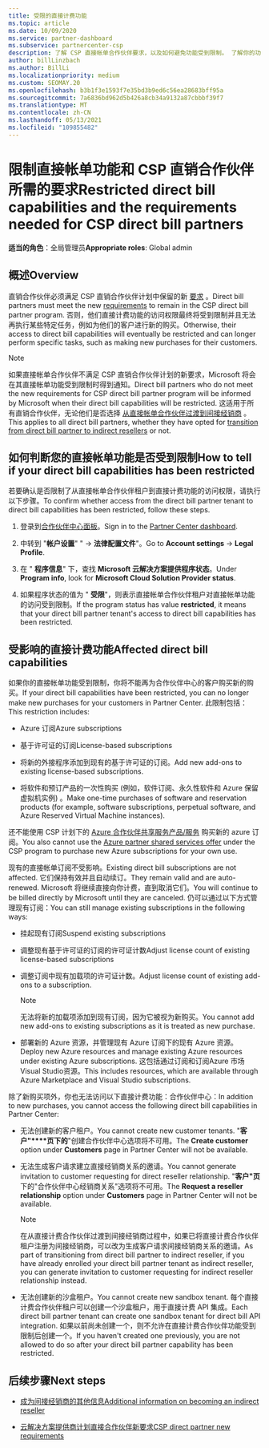```yaml
---
title: 受限的直接计费功能
ms.topic: article
ms.date: 10/09/2020
ms.service: partner-dashboard
ms.subservice: partnercenter-csp
description: 了解 CSP 直接帐单合作伙伴要求，以及如何避免功能受到限制。 了解你的功能是否受到限制。
author: billLinzbach
ms.author: BillLi
ms.localizationpriority: medium
ms.custom: SEOMAY.20
ms.openlocfilehash: b3b1f3e1593f7e35bd3b9ed6c56ea28683bff95a
ms.sourcegitcommit: 7a6836bd962d5b426a8cb34a9132a87cbbbf39f7
ms.translationtype: MT
ms.contentlocale: zh-CN
ms.lasthandoff: 05/13/2021
ms.locfileid: "109855482"
---
```

# <a name="restricted-direct-bill-capabilities-and-the-requirements-needed-for-csp-direct-bill-partners"></a><span data-ttu-id="b9e23-104">限制直接帐单功能和 CSP 直销合作伙伴所需的要求</span><span class="sxs-lookup"><span data-stu-id="b9e23-104">Restricted direct bill capabilities and the requirements needed for CSP direct bill partners</span></span>

<span data-ttu-id="b9e23-105">**适当的角色**：全局管理员</span><span class="sxs-lookup"><span data-stu-id="b9e23-105">**Appropriate roles**: Global admin</span></span>

## <a name="overview"></a><span data-ttu-id="b9e23-106">概述</span><span class="sxs-lookup"><span data-stu-id="b9e23-106">Overview</span></span>

<span data-ttu-id="b9e23-107">直销合作伙伴必须满足 CSP 直销合作伙伴计划中保留的新 [要求](direct-partner-new-requirements.md) 。</span><span class="sxs-lookup"><span data-stu-id="b9e23-107">Direct bill partners must meet the new [requirements](direct-partner-new-requirements.md) to remain in the CSP direct bill partner program.</span></span> <span data-ttu-id="b9e23-108">否则，他们直接计费功能的访问权限最终将受到限制并且无法再执行某些特定任务，例如为他们的客户进行新的购买。</span><span class="sxs-lookup"><span data-stu-id="b9e23-108">Otherwise, their access to direct bill capabilities will eventually be restricted and can longer perform specific tasks, such as making new purchases for their customers.</span></span>

> [!Note]
> <span data-ttu-id="b9e23-109">如果直接帐单合作伙伴不满足 CSP 直销合作伙伴计划的新要求，Microsoft 将会在其直接帐单功能受到限制时得到通知。</span><span class="sxs-lookup"><span data-stu-id="b9e23-109">Direct bill partners who do not meet the new requirements for CSP direct bill partner program will be informed by Microsoft when their direct bill capabilities will be restricted.</span></span> <span data-ttu-id="b9e23-110">这适用于所有直销合作伙伴，无论他们是否选择 [从直接帐单合作伙伴过渡到间接经销商](transition-direct-to-indirect.md) 。</span><span class="sxs-lookup"><span data-stu-id="b9e23-110">This applies to all direct bill partners, whether they have opted for [transition from direct bill partner to indirect resellers](transition-direct-to-indirect.md) or not.</span></span>  

## <a name="how-to-tell-if-your-direct-bill-capabilities-has-been-restricted"></a><span data-ttu-id="b9e23-111">如何判断您的直接帐单功能是否受到限制</span><span class="sxs-lookup"><span data-stu-id="b9e23-111">How to tell if your direct bill capabilities has been restricted</span></span>

<span data-ttu-id="b9e23-112">若要确认是否限制了从直接帐单合作伙伴租户到直接计费功能的访问权限，请执行以下步骤。</span><span class="sxs-lookup"><span data-stu-id="b9e23-112">To confirm whether access from the direct bill partner tenant to direct bill capabilities has been restricted, follow these steps.</span></span>

1. <span data-ttu-id="b9e23-113">登录到[合作伙伴中心面板](https://partner.microsoft.com/dashboard)。</span><span class="sxs-lookup"><span data-stu-id="b9e23-113">Sign in to the [Partner Center dashboard](https://partner.microsoft.com/dashboard).</span></span>

2. <span data-ttu-id="b9e23-114">中转到 "**帐户设置**" "  ->  **法律配置文件**"。</span><span class="sxs-lookup"><span data-stu-id="b9e23-114">Go to **Account settings** -> **Legal Profile**.</span></span>

3. <span data-ttu-id="b9e23-115">在 " **程序信息**" 下，查找 **Microsoft 云解决方案提供程序状态**。</span><span class="sxs-lookup"><span data-stu-id="b9e23-115">Under **Program info**, look for **Microsoft Cloud Solution Provider status**.</span></span>

4. <span data-ttu-id="b9e23-116">如果程序状态的值为 " **受限**"，则表示直接帐单合作伙伴租户对直接帐单功能的访问受到限制。</span><span class="sxs-lookup"><span data-stu-id="b9e23-116">If the program status has value **restricted**, it means that your direct bill partner tenant's access to direct bill capabilities has been restricted.</span></span>

## <a name="affected-direct-bill-capabilities"></a><span data-ttu-id="b9e23-117">受影响的直接计费功能</span><span class="sxs-lookup"><span data-stu-id="b9e23-117">Affected direct bill capabilities</span></span>

<span data-ttu-id="b9e23-118">如果你的直接帐单功能受到限制，你将不能再为合作伙伴中心的客户购买新的购买。</span><span class="sxs-lookup"><span data-stu-id="b9e23-118">If your direct bill capabilities have been restricted, you can no longer make new purchases for your customers in Partner Center.</span></span> <span data-ttu-id="b9e23-119">此限制包括：</span><span class="sxs-lookup"><span data-stu-id="b9e23-119">This restriction includes:</span></span>

- <span data-ttu-id="b9e23-120">Azure 订阅</span><span class="sxs-lookup"><span data-stu-id="b9e23-120">Azure subscriptions</span></span>

- <span data-ttu-id="b9e23-121">基于许可证的订阅</span><span class="sxs-lookup"><span data-stu-id="b9e23-121">License-based subscriptions</span></span>

- <span data-ttu-id="b9e23-122">将新的外接程序添加到现有的基于许可证的订阅。</span><span class="sxs-lookup"><span data-stu-id="b9e23-122">Add new add-ons to existing license-based subscriptions.</span></span>

- <span data-ttu-id="b9e23-123">将软件和预订产品的一次性购买 (例如，软件订阅、永久性软件和 Azure 保留虚拟机实例) 。</span><span class="sxs-lookup"><span data-stu-id="b9e23-123">Make one-time purchases of software and reservation products (for example, software subscriptions, perpetual software, and Azure Reserved Virtual Machine instances).</span></span>

<span data-ttu-id="b9e23-124">还不能使用 CSP 计划下的 [Azure 合作伙伴共享服务产品/服务](shared-services.md) 购买新的 azure 订阅。</span><span class="sxs-lookup"><span data-stu-id="b9e23-124">You also cannot use the [Azure partner shared services offer](shared-services.md) under the CSP program to purchase new Azure subscriptions for your own use.</span></span>

<span data-ttu-id="b9e23-125">现有的直接帐单订阅不受影响。</span><span class="sxs-lookup"><span data-stu-id="b9e23-125">Existing direct bill subscriptions are not affected.</span></span> <span data-ttu-id="b9e23-126">它们保持有效并且自动续订。</span><span class="sxs-lookup"><span data-stu-id="b9e23-126">They remain valid and are auto-renewed.</span></span> <span data-ttu-id="b9e23-127">Microsoft 将继续直接向你计费，直到取消它们。</span><span class="sxs-lookup"><span data-stu-id="b9e23-127">You will continue to be billed directly by Microsoft until they are canceled.</span></span> <span data-ttu-id="b9e23-128">仍可以通过以下方式管理现有订阅：</span><span class="sxs-lookup"><span data-stu-id="b9e23-128">You can still manage existing subscriptions in the following ways:</span></span>

- <span data-ttu-id="b9e23-129">挂起现有订阅</span><span class="sxs-lookup"><span data-stu-id="b9e23-129">Suspend existing subscriptions</span></span>

- <span data-ttu-id="b9e23-130">调整现有基于许可证的订阅的许可证计数</span><span class="sxs-lookup"><span data-stu-id="b9e23-130">Adjust license count of existing license-based subscriptions</span></span>

- <span data-ttu-id="b9e23-131">调整订阅中现有加载项的许可证计数。</span><span class="sxs-lookup"><span data-stu-id="b9e23-131">Adjust license count of existing add-ons to a subscription.</span></span> 

    >[!Note]
    ><span data-ttu-id="b9e23-132">无法将新的加载项添加到现有订阅，因为它被视为新购买。</span><span class="sxs-lookup"><span data-stu-id="b9e23-132">You cannot add new add-ons to existing subscriptions as it is treated as new purchase.</span></span>

- <span data-ttu-id="b9e23-133">部署新的 Azure 资源，并管理现有 Azure 订阅下的现有 Azure 资源。</span><span class="sxs-lookup"><span data-stu-id="b9e23-133">Deploy new Azure resources and manage existing Azure resources under existing Azure subscriptions.</span></span> <span data-ttu-id="b9e23-134">这包括通过订阅和订阅Azure 市场Visual Studio资源。</span><span class="sxs-lookup"><span data-stu-id="b9e23-134">This includes resources, which are available through Azure Marketplace and Visual Studio subscriptions.</span></span>

<span data-ttu-id="b9e23-135">除了新购买项外，你也无法访问以下直接计费功能：合作伙伴中心：</span><span class="sxs-lookup"><span data-stu-id="b9e23-135">In addition to new purchases, you cannot access the following direct bill capabilities in Partner Center:</span></span>

- <span data-ttu-id="b9e23-136">无法创建新的客户租户。</span><span class="sxs-lookup"><span data-stu-id="b9e23-136">You cannot create new customer tenants.</span></span> <span data-ttu-id="b9e23-137">"**客户"\*\*\*\*页下的**"创建合作伙伴中心选项将不可用。</span><span class="sxs-lookup"><span data-stu-id="b9e23-137">The **Create customer** option under **Customers** page in Partner Center will not be available.</span></span>

- <span data-ttu-id="b9e23-138">无法生成客户请求建立直接经销商关系的邀请。</span><span class="sxs-lookup"><span data-stu-id="b9e23-138">You cannot generate invitation to customer requesting for direct reseller relationship.</span></span> <span data-ttu-id="b9e23-139">"**客户"页** 下的"合作伙伴中心经销商关系"选项将不可用。</span><span class="sxs-lookup"><span data-stu-id="b9e23-139">The **Request a reseller relationship** option under **Customers** page in Partner Center will not be available.</span></span>

    >[!NOTE]
    ><span data-ttu-id="b9e23-140">在从直接计费合作伙伴过渡到间接经销商过程中，如果已将直接计费合作伙伴租户注册为间接经销商，可以改为生成客户请求间接经销商关系的邀请。</span><span class="sxs-lookup"><span data-stu-id="b9e23-140">As part of transitioning from direct bill partner to indirect reseller, if you have already enrolled your direct bill partner tenant as indirect reseller, you can generate invitation to customer requesting for indirect reseller relationship instead.</span></span>

- <span data-ttu-id="b9e23-141">无法创建新的沙盒租户。</span><span class="sxs-lookup"><span data-stu-id="b9e23-141">You cannot create new sandbox tenant.</span></span> <span data-ttu-id="b9e23-142">每个直接计费合作伙伴租户可以创建一个沙盒租户，用于直接计费 API 集成。</span><span class="sxs-lookup"><span data-stu-id="b9e23-142">Each direct bill partner tenant can create one sandbox tenant for direct bill API integration.</span></span> <span data-ttu-id="b9e23-143">如果以前尚未创建一个，则不允许在直接计费合作伙伴功能受到限制后创建一个。</span><span class="sxs-lookup"><span data-stu-id="b9e23-143">If you haven't created one previously, you are not allowed to do so after your direct bill partner capability has been restricted.</span></span>  

## <a name="next-steps"></a><span data-ttu-id="b9e23-144">后续步骤</span><span class="sxs-lookup"><span data-stu-id="b9e23-144">Next steps</span></span>

- [<span data-ttu-id="b9e23-145">成为间接经销商的其他信息</span><span class="sxs-lookup"><span data-stu-id="b9e23-145">Additional information on becoming an indirect reseller</span></span>](https://assetsprod.microsoft.com/csp-directbill-to-indirect-transition.pdf)

- [<span data-ttu-id="b9e23-146">云解决方案提供商计划直接合作伙伴新要求</span><span class="sxs-lookup"><span data-stu-id="b9e23-146">CSP direct partner new requirements</span></span>](direct-partner-new-requirements.md)
